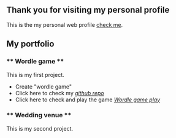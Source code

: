 ## Thank you for visiting my personal profile ## 


This is the my personal web profile [check me](https://expressjs.com).



## My portfolio ##

### ** Wordle game ** ###
This is my first project. 

- Create "wordle game" 
- Click here to check my *[github repo](https://github.com/MKuma5555/wordle-app)*
- Click here to check and play the game *[Wordle game play](https://mkuma5555.github.io/wordle-app/wordle.html)*


### ** Wedding venue ** ###
This is my second project. 